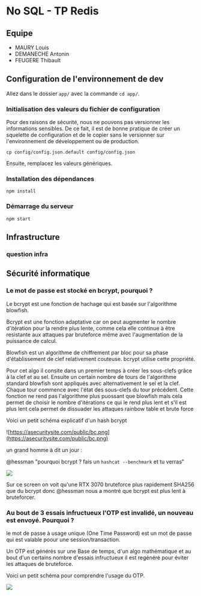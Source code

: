 # No SQL - TP Redis

## Equipe

- MAURY Louis
- DEMANECHE Antonin
- FEUGERE Thibault

## Configuration de l'environnement de dev

Allez dans le dossier `app/` avec la commande `cd app/`.

### Initialisation des valeurs du fichier de configuration

Pour des raisons de sécurité, nous ne pouvons pas versionner les informations sensibles. De ce fait, il est de bonne pratique de créer un squelette de configuration et de le copier sans le versionner sur l'environnement de développement ou de production.

`cp config/config.json.default config/config.json`

Ensuite, remplacez les valeurs génériques.

### Installation des dépendances

`npm install`

### Démarrage du serveur

`npm start`

## Infrastructure

### question infra

## Sécurité informatique 

### Le mot de passe est stocké en bcrypt, pourquoi ?

Le bcrypt est une fonction de hachage qui est basée sur l'algorithme blowfish. 


Bcrypt est une fonction adaptative car on peut augmenter le nombre d'itération pour la rendre plus lente, comme cela elle continue à être resistante aux attaques par bruteforce même avec l'augmentation de la puissance de calcul.

Blowfish est un algorithme de chiffrement par bloc pour sa phase d'établissement de clef relativement couteuse. bcrypt utilise cette propriété.


Pour cet algo il consite dans un premier temps à créer les sous-clefs grâce à la clef et au sel. Ensuite un certain nombre de tours de l'algorithme standard blowfish sont appliqués avec alternativement le sel et la clef. Chaque tour commence avec l'état des sous-clefs du tour précédent. Cette fonction ne rend pas l'algorithme plus puossant que blowfish mais cela permet de choisir le nombre d'itérations ce qui le rend plus lent et s'il est plus lent cela permet de dissuader les attaques rainbow table et brute force

Voici un petit schéma explicatif d'un hash bcrypt 

![https://asecuritysite.com/public/bc.png](https://asecuritysite.com/public/bc.png)

un grand homme à dit un jour : 

@hessman "pourquoi bcrypt ? fais un `hashcat --benchmark` et tu verras"

![](https://media.discordapp.net/attachments/494091005872832523/821039297397522442/unknown.png?width=461&height=575)

Sur ce screen on voit qu'une RTX 3070 bruteforce plus rapidement SHA256 que du bcrypt donc @hessman nous a montré que bcrypt est plus lent à bruteforcer. 


### Au bout de 3 essais infructueux l'OTP est invalidé, un nouveau est envoyé. Pourquoi ?

le mot de passe à usage unique (One Time Password) est un mot de passe qui est valable poour une session/transaction.


Un OTP est générés sur une Base de temps, d'un algo mathématique et au bout d'un certains nombre d'essais infructueux il est regénéré pour éviter les attaques de bruteforce.

Voici un petit schéma pour comprendre l'usage du OTP.


![](https://image.codeforgeek.com/wp-content/uploads/2016/12/laravelmobilenumber.png)

